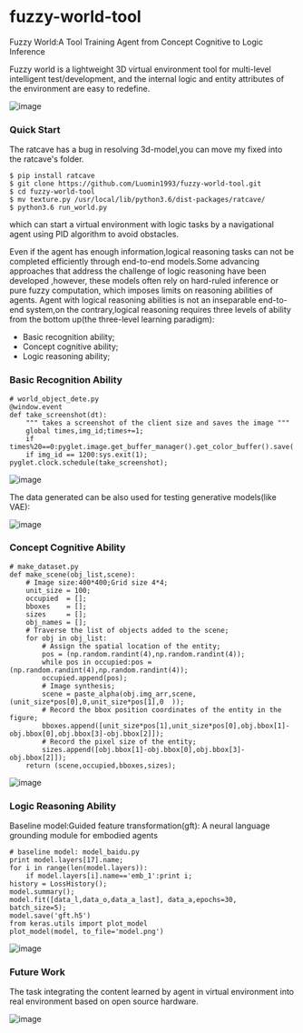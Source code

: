 # fuzzy-world-tool

Fuzzy World:A Tool Training Agent from Concept Cognitive to Logic Inference

Fuzzy world is a lightweight 3D virtual environment tool for multi-level intelligent test/development, and the internal logic and entity attributes of the environment are easy to redefine.

![image](https://github.com/Luomin1993/fuzzy-world/blob/master/img_train/fig_tool.png)

### Quick Start
The ratcave has a bug in resolving 3d-model,you can move my fixed into the ratcave's folder.

```
$ pip install ratcave
$ git clone https://github.com/Luomin1993/fuzzy-world-tool.git
$ cd fuzzy-world-tool
$ mv texture.py /usr/local/lib/python3.6/dist-packages/ratcave/
$ python3.6 run_world.py
```

which can start a virtual environment with logic tasks by a navigational agent using PID algorithm to avoid obstacles.

Even if the agent has enough information,logical reasoning tasks can not be completed efficiently through end-to-end models.Some advancing approaches that address the challenge of logic reasoning have been developed ,however, these models often rely on hard-ruled inference or pure fuzzy computation, which imposes limits on reasoning abilities of agents. Agent with logical reasoning abilities is not an inseparable end-to-end system,on the contrary,logical reasoning requires three levels of ability from the bottom up(the three-level learning paradigm):

- Basic recognition ability;
- Concept cognitive ability;
- Logic reasoning ability;

### Basic Recognition Ability

```
# world_object_dete.py
@window.event
def take_screenshot(dt):
    """ takes a screenshot of the client size and saves the image """
    global times,img_id;times+=1;
    if times%20==0:pyglet.image.get_buffer_manager().get_color_buffer().save('vae_data/'+obj_name+'_'+obj_color+'_'+str(img_id)+'.png');img_id+=1;
    if img_id == 1200:sys.exit(1);
pyglet.clock.schedule(take_screenshot);
```

![image](https://github.com/Luomin1993/fuzzy-world/blob/master/img_train/fig_recog.png)

The data generated can be also used for testing generative models(like VAE):

![image](https://github.com/Luomin1993/fuzzy-world/blob/master/img_train/fig_vae.png)

### Concept Cognitive Ability

```
# make_dataset.py
def make_scene(obj_list,scene):
    # Image size:400*400;Grid size 4*4;
    unit_size = 100;
    occupied  = [];
    bboxes    = [];
    sizes     = [];
    obj_names = [];
    # Traverse the list of objects added to the scene;
    for obj in obj_list:
        # Assign the spatial location of the entity;
        pos = (np.random.randint(4),np.random.randint(4));
        while pos in occupied:pos = (np.random.randint(4),np.random.randint(4));
        occupied.append(pos);
        # Image synthesis;
        scene = paste_alpha(obj.img_arr,scene,(unit_size*pos[0],0,unit_size*pos[1],0  ));
        # Record the bbox position coordinates of the entity in the figure;
        bboxes.append([unit_size*pos[1],unit_size*pos[0],obj.bbox[1]-obj.bbox[0],obj.bbox[3]-obj.bbox[2]]);
        # Record the pixel size of the entity;
        sizes.append([obj.bbox[1]-obj.bbox[0],obj.bbox[3]-obj.bbox[2]]);
    return (scene,occupied,bboxes,sizes);
```

![image](https://github.com/Luomin1993/fuzzy-world/raw/master/img_train/fig_concept.png)

### Logic Reasoning Ability

Baseline model:Guided feature transformation(gft): A neural language grounding module for embodied agents

```
# baseline model: model_baidu.py
print model.layers[17].name;
for i in range(len(model.layers)):
    if model.layers[i].name=='emb_1':print i;
history = LossHistory();
model.summary();
model.fit([data_l,data_o,data_a_last], data_a,epochs=30, batch_size=5);
model.save('gft.h5')
from keras.utils import plot_model
plot_model(model, to_file='model.png')
```

![image](url)

### Future Work
The task integrating the content learned by agent in virtual environment into real environment based on open source hardware.

![image](https://github.com/Luomin1993/fuzzy-world/blob/master/img_train/fig_expr.png)
